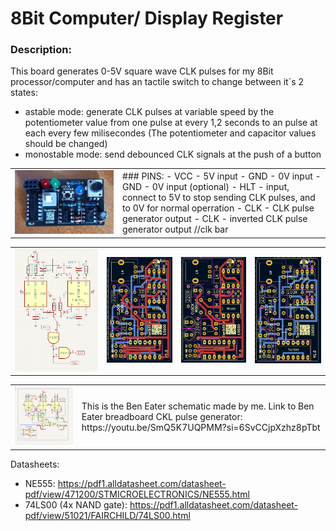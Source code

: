 # 8Bit Computer/ Display Register

### Description:
This board generates 0-5V square wave CLK pulses for my 8Bit processor/computer and has an tactile switch to change between it\`s 2 states:
- astable mode: generate CLK pulses at variable speed by the potentiometer value from one pulse at every 1,2 seconds to an pulse at each every few milisecondes (The potentiometer and capacitor values should be changed)
- monostable mode: send debounced CLK signals at the push of a button

<table>
  <tr>
    <td><img src=https://github.com/Tonikiller10000/8BitProcessor/blob/main/ClkPulseGenerator/ComputerClk_Pictures/p2.jpg/></td>
    <td>
        ### PINS:
        - VCC - 5V input
        - GND - 0V input
        - GND - 0V input (optional)
        - HLT - input, connect to 5V to stop sending CLK pulses, and to 0V for normal operration
        - CLK - CLK pulse generator output
        - CLK - inverted CLK pulse generator output   //clk bar</td>
  </tr>
 </table>




<table>
  <tr>
    <td><img src=https://github.com/Tonikiller10000/8BitProcessor/blob/main/ClkPulseGenerator/ComputerClk_Pictures/s1.png/></td>
    <td><img src=https://github.com/Tonikiller10000/8BitProcessor/blob/main/ClkPulseGenerator/ComputerClk_Pictures/s2.png/></td>
    <td><img src=https://github.com/Tonikiller10000/8BitProcessor/blob/main/ClkPulseGenerator/ComputerClk_Pictures/s3.png/></td>
    <td><img src=https://github.com/Tonikiller10000/8BitProcessor/blob/main/ClkPulseGenerator/ComputerClk_Pictures/s4.png/></td>
  </tr>
 </table>

<table>
  <tr>
    <td><img src=https://github.com/Tonikiller10000/8BitProcessor/blob/main/ClkPulseGenerator/ComputerClk_Pictures/s.png /></td>
    <td>
        This is the Ben Eater schematic made by me.
         Link to Ben Eater breadboard CKL pulse generator:
         https://youtu.be/SmQ5K7UQPMM?si=6SvCCjpXzhz8pTbt
    </td widht=40%>
  </tr>
 </table>


Datasheets:
- NE555: https://pdf1.alldatasheet.com/datasheet-pdf/view/471200/STMICROELECTRONICS/NE555.html
- 74LS00 (4x NAND gate): https://pdf1.alldatasheet.com/datasheet-pdf/view/51021/FAIRCHILD/74LS00.html 



